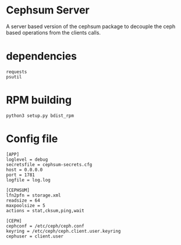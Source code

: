 # Cephsum Server
A server based version of the cephsum package to decouple the ceph based operations from the clients calls.


# dependencies
```
requests
psutil
```


# RPM building 
```
python3 setup.py bdist_rpm
```

# Config file
```
[APP]
loglevel = debug
secretsfile = cephsum-secrets.cfg
host = 0.0.0.0
port = 1781
logfile = log.log

[CEPHSUM]
lfn2pfn = storage.xml
readsize = 64
maxpoolsize = 5
actions = stat,cksum,ping,wait

[CEPH]
cephconf = /etc/ceph/ceph.conf
keyring = /etc/ceph/ceph.client.user.keyring
cephuser = client.user
```


